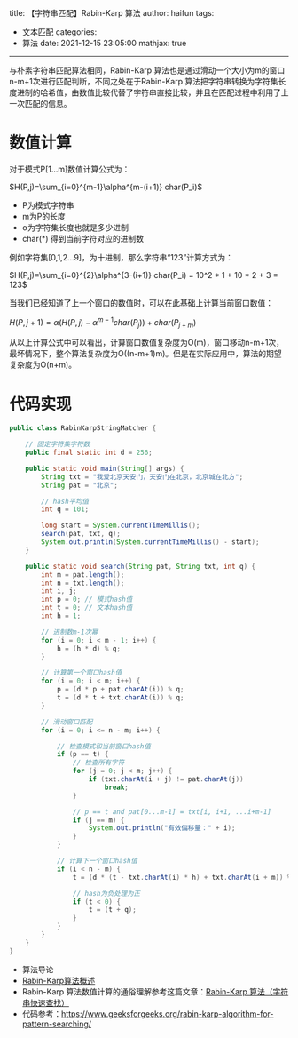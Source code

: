 title: 【字符串匹配】Rabin-Karp 算法
author: haifun
tags:
  - 文本匹配
categories:
  - 算法
date: 2021-12-15 23:05:00
mathjax: true
---

与朴素字符串匹配算法相同，Rabin-Karp 算法也是通过滑动一个大小为m的窗口n-m+1次进行匹配判断，不同之处在于Rabin-Karp 算法把字符串转换为字符集长度进制的哈希值，由数值比较代替了字符串直接比较，并且在匹配过程中利用了上一次匹配的信息。

# 数值计算

对于模式P[1...m]数值计算公式为：

$H(P,j)=\sum_{i=0}^{m-1}\alpha^{m-(i+1)} char(P_i)$

- P为模式字符串
- m为P的长度
- α为字符集长度也就是多少进制
- char(*) 得到当前字符对应的进制数

例如字符集[0,1,2...9]，为十进制，那么字符串“123”计算方式为：

$H(P,j)=\sum_{i=0}^{2}\alpha^{3-(i+1)} char(P_i) = 10^2 * 1 + 10 * 2 + 3 = 123$

当我们已经知道了上一个窗口的数值时，可以在此基础上计算当前窗口数值：

$H(P,j+1)=\alpha(H(P,j) - \alpha^{m-1} char(P_j)) + char(P_{j+m})$

从以上计算公式中可以看出，计算窗口数值复杂度为O(m)，窗口移动n-m+1次，最坏情况下，整个算法复杂度为O((n-m+1)m)。但是在实际应用中，算法的期望复杂度为O(n+m)。

# 代码实现

```java
public class RabinKarpStringMatcher {

    // 固定字符集字符数
    public final static int d = 256;

    public static void main(String[] args) {
        String txt = "我爱北京天安门，天安门在北京，北京城在北方";
        String pat = "北京";

        // hash平均值
        int q = 101;

        long start = System.currentTimeMillis();
        search(pat, txt, q);
        System.out.println(System.currentTimeMillis() - start);
    }

    public static void search(String pat, String txt, int q) {
        int m = pat.length();
        int n = txt.length();
        int i, j;
        int p = 0; // 模式hash值
        int t = 0; // 文本hash值
        int h = 1;

        // 进制数m-1次幂
        for (i = 0; i < m - 1; i++) {
            h = (h * d) % q;
        }

        // 计算第一个窗口hash值
        for (i = 0; i < m; i++) {
            p = (d * p + pat.charAt(i)) % q;
            t = (d * t + txt.charAt(i)) % q;
        }

        // 滑动窗口匹配
        for (i = 0; i <= n - m; i++) {

            // 检查模式和当前窗口hash值
            if (p == t) {
                // 检查所有字符
                for (j = 0; j < m; j++) {
                    if (txt.charAt(i + j) != pat.charAt(j))
                        break;
                }

                // p == t and pat[0...m-1] = txt[i, i+1, ...i+m-1]
                if (j == m) {
                    System.out.println("有效偏移量：" + i);
                }
            }

            // 计算下一个窗口hash值
            if (i < n - m) {
                t = (d * (t - txt.charAt(i) * h) + txt.charAt(i + m)) % q;

                // hash为负处理为正
                if (t < 0) {
                    t = (t + q);
                }
            }
        }
    }
}
```

- 算法导论
- [Rabin-Karp算法概述](https://www.cnblogs.com/christianl/p/13747580.html)
- Rabin-Karp 算法数值计算的通俗理解参考这篇文章：[Rabin-Karp 算法（字符串快速查找）](https://www.cnblogs.com/golove/p/3234673.html)
- 代码参考：https://www.geeksforgeeks.org/rabin-karp-algorithm-for-pattern-searching/
